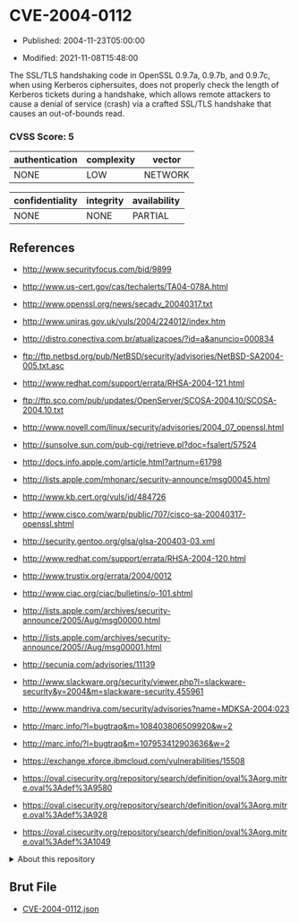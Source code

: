 # CVE-2004-0112

- Published: 2004-11-23T05:00:00

- Modified: 2021-11-08T15:48:00

The SSL/TLS handshaking code in OpenSSL 0.9.7a, 0.9.7b, and 0.9.7c, when using Kerberos ciphersuites, does not properly check the length of Kerberos tickets during a handshake, which allows remote attackers to cause a denial of service (crash) via a crafted SSL/TLS handshake that causes an out-of-bounds read.

### CVSS Score: **5**

| authentication | complexity | vector |
| --- | --- | --- |
| NONE | LOW | NETWORK |

| confidentiality | integrity | availability |
| --- | --- | --- |
| NONE | NONE | PARTIAL |

## References

* http://www.securityfocus.com/bid/9899

* http://www.us-cert.gov/cas/techalerts/TA04-078A.html

* http://www.openssl.org/news/secadv_20040317.txt

* http://www.uniras.gov.uk/vuls/2004/224012/index.htm

* http://distro.conectiva.com.br/atualizacoes/?id=a&anuncio=000834

* ftp://ftp.netbsd.org/pub/NetBSD/security/advisories/NetBSD-SA2004-005.txt.asc

* http://www.redhat.com/support/errata/RHSA-2004-121.html

* ftp://ftp.sco.com/pub/updates/OpenServer/SCOSA-2004.10/SCOSA-2004.10.txt

* http://www.novell.com/linux/security/advisories/2004_07_openssl.html

* http://sunsolve.sun.com/pub-cgi/retrieve.pl?doc=fsalert/57524

* http://docs.info.apple.com/article.html?artnum=61798

* http://lists.apple.com/mhonarc/security-announce/msg00045.html

* http://www.kb.cert.org/vuls/id/484726

* http://www.cisco.com/warp/public/707/cisco-sa-20040317-openssl.shtml

* http://security.gentoo.org/glsa/glsa-200403-03.xml

* http://www.redhat.com/support/errata/RHSA-2004-120.html

* http://www.trustix.org/errata/2004/0012

* http://www.ciac.org/ciac/bulletins/o-101.shtml

* http://lists.apple.com/archives/security-announce/2005/Aug/msg00000.html

* http://lists.apple.com/archives/security-announce/2005//Aug/msg00001.html

* http://secunia.com/advisories/11139

* http://www.slackware.org/security/viewer.php?l=slackware-security&y=2004&m=slackware-security.455961

* http://www.mandriva.com/security/advisories?name=MDKSA-2004:023

* http://marc.info/?l=bugtraq&m=108403806509920&w=2

* http://marc.info/?l=bugtraq&m=107953412903636&w=2

* https://exchange.xforce.ibmcloud.com/vulnerabilities/15508

* https://oval.cisecurity.org/repository/search/definition/oval%3Aorg.mitre.oval%3Adef%3A9580

* https://oval.cisecurity.org/repository/search/definition/oval%3Aorg.mitre.oval%3Adef%3A928

* https://oval.cisecurity.org/repository/search/definition/oval%3Aorg.mitre.oval%3Adef%3A1049

<details>
<summary>About this repository</summary> 

  This repository is part of the project [Live Hack CVE](https://github.com/Live-Hack-CVE). Main website can be found [www.live-hack.org](https://www.live-hack.org) 
  
  Made by [Sn0wAlice](https://github.com/Sn0wAlice) for the people that care about security and need to have a feed of the latest CVEs. Hope you enjoy it, don't forget to star the repo and follow me on [Twitter](https://twitter.com/Sn0wAlice) and [Github](https://github.com/Sn0wAlice). And that is my [personnal website](https://www.alice-snow.me/)

  - [Home Page](https://github.com/Live-Hack-CVE)
  - [Framework](https://github.com/Live-Hack-CVE/cve-framework)
  - [CVE database](https://github.com/Live-Hack-CVE/full_database)
  - [Changelog](https://github.com/Live-Hack-CVE/Changelog)
</details>

## Brut File

* [CVE-2004-0112.json](https://raw.githubusercontent.com/Live-Hack-CVE/full_database/main/cves/2004/CVE-2004-0112.json)

